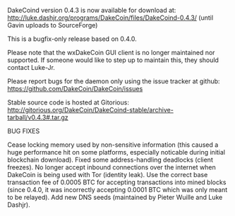 DakeCoind version 0.4.3 is now available for download at:
http://luke.dashjr.org/programs/DakeCoin/files/DakeCoind-0.4.3/ (until Gavin uploads to SourceForge)

This is a bugfix-only release based on 0.4.0.

Please note that the wxDakeCoin GUI client is no longer maintained nor supported. If someone would like to step up to maintain this, they should contact Luke-Jr.

Please report bugs for the daemon only using the issue tracker at github:
https://github.com/DakeCoin/DakeCoin/issues

Stable source code is hosted at Gitorious:
http://gitorious.org/DakeCoin/DakeCoind-stable/archive-tarball/v0.4.3#.tar.gz

BUG FIXES

Cease locking memory used by non-sensitive information (this caused a huge performance hit on some platforms, especially noticable during initial blockchain download).
Fixed some address-handling deadlocks (client freezes).
No longer accept inbound connections over the internet when DakeCoin is being used with Tor (identity leak).
Use the correct base transaction fee of 0.0005 BTC for accepting transactions into mined blocks (since 0.4.0, it was incorrectly accepting 0.0001 BTC which was only meant to be relayed).
Add new DNS seeds (maintained by Pieter Wuille and Luke Dashjr).

